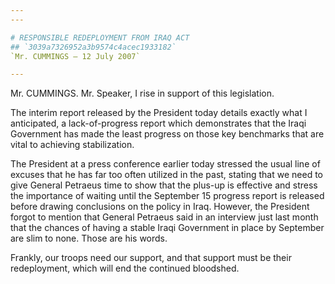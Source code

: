 ```yaml
---
---

# RESPONSIBLE REDEPLOYMENT FROM IRAQ ACT
## `3039a7326952a3b9574c4acec1933182`
`Mr. CUMMINGS — 12 July 2007`

---
```



Mr. CUMMINGS. Mr. Speaker, I rise in support of this legislation.

The interim report released by the President today details exactly 
what I anticipated, a lack-of-progress report which demonstrates that 
the Iraqi Government has made the least progress on those key 
benchmarks that are vital to achieving stabilization.

The President at a press conference earlier today stressed the usual 
line of excuses that he has far too often utilized in the past, stating 
that we need to give General Petraeus time to show that the plus-up is 
effective and stress the importance of waiting until the September 15 
progress report is released before drawing conclusions on the policy in 
Iraq. However, the President forgot to mention that General Petraeus 
said in an interview just last month that the chances of having a 
stable Iraqi Government in place by September are slim to none. Those 
are his words.

Frankly, our troops need our support, and that support must be their 
redeployment, which will end the continued bloodshed.